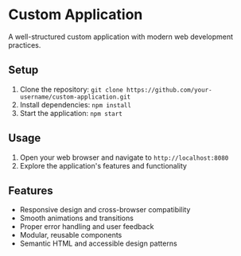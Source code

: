 # Custom Application
A well-structured custom application with modern web development practices.

## Setup
1. Clone the repository: `git clone https://github.com/your-username/custom-application.git`
2. Install dependencies: `npm install`
3. Start the application: `npm start`

## Usage
1. Open your web browser and navigate to `http://localhost:8080`
2. Explore the application's features and functionality

## Features
* Responsive design and cross-browser compatibility
* Smooth animations and transitions
* Proper error handling and user feedback
* Modular, reusable components
* Semantic HTML and accessible design patterns